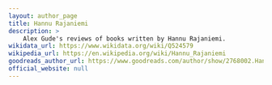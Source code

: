 ```yaml
---
layout: author_page
title: Hannu Rajaniemi
description: >
    Alex Gude's reviews of books written by Hannu Rajaniemi.
wikidata_url: https://www.wikidata.org/wiki/Q524579
wikipedia_url: https://en.wikipedia.org/wiki/Hannu_Rajaniemi
goodreads_author_url: https://www.goodreads.com/author/show/2768002.Hannu_Rajaniemi
official_website: null
---
```

